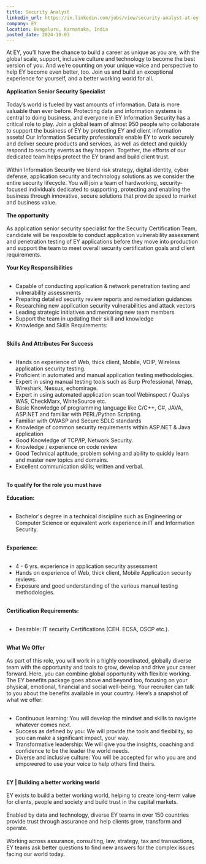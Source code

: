 ```yaml
---
title: Security Analyst
linkedin_url: https://in.linkedin.com/jobs/view/security-analyst-at-ey-4021469445?position=7&pageNum=0&refId=i555y5Ux7L%2FLma0k%2BTERKw%3D%3D&trackingId=SFSHx7Fgi0l1Je%2BkHObjdg%3D%3D
company: EY
location: Bengaluru, Karnataka, India
posted_date: 2024-10-03
---
```


<div class="description__text description__text--rich">
<section class="show-more-less-html" data-max-lines="5">
<div class="show-more-less-html__markup show-more-less-html__markup--clamp-after-5 relative overflow-hidden">
          At EY, you’ll have the chance to build a career as unique as you are, with the global scale, support, inclusive culture and technology to become the best version of you. And we’re counting on your unique voice and perspective to help EY become even better, too. Join us and build an exceptional experience for yourself, and a better working world for all.<br/><br/><strong>Application Senior Security Specialist<br/><br/></strong>Today’s world is fueled by vast amounts of information. Data is more valuable than ever before. Protecting data and information systems is central to doing business, and everyone in EY Information Security has a critical role to play. Join a global team of almost 950 people who collaborate to support the business of EY by protecting EY and client information assets! Our Information Security professionals enable EY to work securely and deliver secure products and services, as well as detect and quickly respond to security events as they happen. Together, the efforts of our dedicated team helps protect the EY brand and build client trust.<br/><br/>Within Information Security we blend risk strategy, digital identity, cyber defense, application security and technology solutions as we consider the entire security lifecycle. You will join a team of hardworking, security-focused individuals dedicated to supporting, protecting and enabling the business through innovative, secure solutions that provide speed to market and business value.<br/><br/><strong>The opportunity<br/><br/></strong>As application senior security specialist for the Security Certification Team, candidate will be resposible to conduct application vulnerability assessment and penetration testing of EY applications before they move into production and support the team to meet overall security certification goals and client requirements.<br/><br/><strong>Your Key Responsibilities<br/><br/></strong><ul><li>Capable of conducting application &amp; network penetration testing and vulnerability assessments</li><li>Preparing detailed security review reports and remediation guidances </li><li>Researching new application security vulnerabilities and attack vectors</li><li>Leading strategic initiatives and mentoring new team members </li><li>Support the team in updating their skill and knowledge </li><li>Knowledge and Skills Requirements:<br/><br/></li></ul><strong>Skills And Attributes For Success<br/><br/></strong><ul><li>Hands on experience of Web, thick client, Mobile, VOIP, Wireless application security testing. </li><li>Proficient in automated and manual application testing methodologies.</li><li>Expert in using manual testing tools such as Burp Professional, Nmap, Wireshark, Nessus, echomirage.</li><li>Expert in using automated application scan tool Webinspect / Qualys WAS, CheckMarx, WhiteSource etc.</li><li>Basic Knowledge of programming language like C/C++, C#, JAVA, ASP.NET and familiar with PERL/Python Scripting.</li><li>Familiar with OWASP and Secure SDLC standards</li><li>Knowledge of common security requirements within ASP.NET &amp; Java application</li><li>Good Knowledge of TCP/IP, Network Security. </li><li>Knowledge / experience on code review</li><li>Good Technical aptitude, problem solving and ability to quickly learn and master new topics and domains.</li><li>Excellent communication skills; written and verbal. <br/><br/></li></ul><strong>To qualify for the role you must have<br/><br/></strong><strong>Education:<br/><br/></strong><ul><li>Bachelor's degree in a technical discipline such as Engineering or Computer Science or equivalent work experience in IT and Information Security.<br/><br/></li></ul><strong>Experience:<br/><br/></strong><ul><li>4 - 6 yrs. experience in application security assessment</li><li>Hands on experience of Web, thick client, Mobile Application security reviews.</li><li>Exposure and good understanding of the various manual testing methodologies.<br/><br/></li></ul><strong>Certification Requirements:<br/><br/></strong><ul><li>Desirable: IT security Certifications (CEH. ECSA, OSCP etc.). <br/><br/></li></ul><strong>What We Offer<br/><br/></strong>As part of this role, you will work in a highly coordinated, globally diverse team with the opportunity and tools to grow, develop and drive your career forward. Here, you can combine global opportunity with flexible working. The EY benefits package goes above and beyond too, focusing on your physical, emotional, financial and social well-being. Your recruiter can talk to you about the benefits available in your country. Here’s a snapshot of what we offer:<br/><br/><ul><li>Continuous learning: You will develop the mindset and skills to navigate whatever comes next.</li><li>Success as defined by you: We will provide the tools and flexibility, so you can make a significant impact, your way.</li><li>Transformative leadership: We will give you the insights, coaching and confidence to be the leader the world needs.</li><li>Diverse and inclusive culture: You will be accepted for who you are and empowered to use your voice to help others find theirs.<br/><br/></li></ul><strong>EY | Building a better working world <br/><br/></strong>EY exists to build a better working world, helping to create long-term value for clients, people and society and build trust in the capital markets.<br/><br/>Enabled by data and technology, diverse EY teams in over 150 countries provide trust through assurance and help clients grow, transform and operate.<br/><br/>Working across assurance, consulting, law, strategy, tax and transactions, EY teams ask better questions to find new answers for the complex issues facing our world today.
        </div>


<!-- --> </section>
</div>